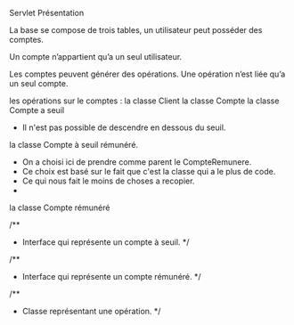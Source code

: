Servlet
Présentation

La base se compose de trois tables, un utilisateur peut posséder des comptes.

Un compte n’appartient qu’a un seul utilisateur.

Les comptes peuvent générer des opérations. Une opération n’est liée qu’a un seul compte.

les opérations sur le comptes :
la classe Client
la classe Compte
la classe Compte a seuil
 * Il n'est pas possible de descendre en dessous du seuil.

la classe Compte à seuil rémunéré. 

 * On a choisi ici de prendre comme parent le CompteRemunere. <br>
 * Ce choix est basé sur le fait que c'est la classe qui a le plus de code. <br>
 * Ce qui nous fait le moins de choses a recopier.
 * 
la classe Compte rémunéré

/**
 * Interface qui représente un compte à seuil.
 */

/**
 * Interface qui représente un compte rémunéré.
 */

/**
 * Classe représentant une opération.
 */


